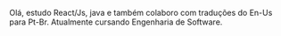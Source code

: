 Olá, estudo React/Js, java e também colaboro com traduções do En-Us para Pt-Br.
Atualmente cursando Engenharia de Software.
